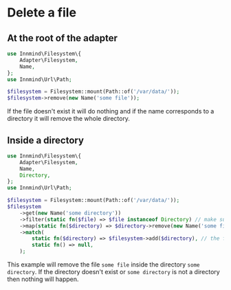 # Delete a file

## At the root of the adapter

```php
use Innmind\Filesystem\{
    Adapter\Filesystem,
    Name,
};
use Innmind\Url\Path;

$filesystem = Filesystem::mount(Path::of('/var/data/'));
$filesystem->remove(new Name('some file'));
```

If the file doesn't exist it will do nothing and if the name corresponds to a directory it will remove the whole directory.

## Inside a directory

```php
use Innmind\Filesystem\{
    Adapter\Filesystem,
    Name,
    Directory,
};
use Innmind\Url\Path;

$filesystem = Filesystem::mount(Path::of('/var/data/'));
$filesystem
    ->get(new Name('some directory'))
    ->filter(static fn($file) => $file instanceof Directory) // make sure we are dealing with a directory
    ->map(static fn($directory) => $directory->remove(new Name('some file')))
    ->match(
        static fn($directory) => $filesystem->add($directory), // the file will be removed here only
        static fn() => null,
    );
```

This example will remove the file `some file` inside the directory `some directory`. If the directory doesn't exist or `some directory` is not a directory then nothing will happen.

